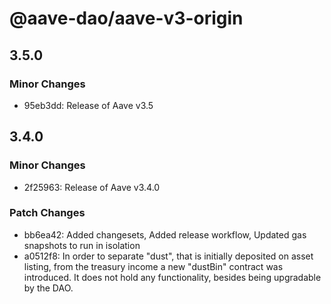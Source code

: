 # @aave-dao/aave-v3-origin

## 3.5.0

### Minor Changes

- 95eb3dd: Release of Aave v3.5

## 3.4.0

### Minor Changes

- 2f25963: Release of Aave v3.4.0

### Patch Changes

- bb6ea42: Added changesets, Added release workflow, Updated gas snapshots to run in isolation
- a0512f8: In order to separate "dust", that is initially deposited on asset listing, from the treasury income a new "dustBin" contract was introduced. It does not hold any functionality, besides being upgradable by the DAO.
